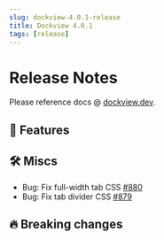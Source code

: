 ```yaml
---
slug: dockview-4.0.1-release
title: Dockview 4.0.1
tags: [release]
---
```


# Release Notes

Please reference docs @ [dockview.dev](https://dockview.dev).

## 🚀 Features

## 🛠 Miscs

- Bug: Fix full-width tab CSS [#880](https://github.com/mathuo/dockview/pull/880)
- Bug: Fix tab divider CSS [#879](https://github.com/mathuo/dockview/pull/879)

## 🔥 Breaking changes

